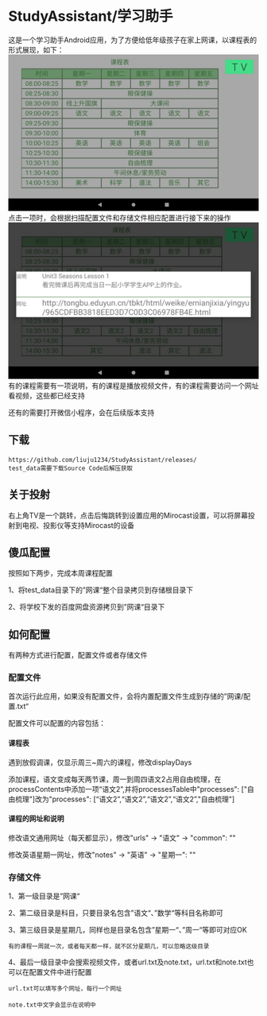 # StudyAssistant/学习助手

这是一个学习助手Android应用，为了方便给低年级孩子在家上网课，以课程表的形式展现，如下：
![主界面](https://github.com/liuju1234/StudyAssistant/blob/master/images/device-2020-05-11-221117.png)
点击一项时，会根据扫描配置文件和存储文件相应配置进行接下来的操作
![点击星期一英语](https://github.com/liuju1234/StudyAssistant/blob/master/images/device-2020-05-11-232905.jpg)
有的课程需要有一项说明，有的课程是播放视频文件，有的课程需要访问一个网址看视频，这些都已经支持

还有的需要打开微信小程序，会在后续版本支持

## 下载
    https://github.com/liuju1234/StudyAssistant/releases/
    test_data需要下载Source Code后解压获取

## 关于投射
右上角TV是一个跳转，点击后悔跳转到设置应用的Mirocast设置，可以将屏幕投射到电视、投影仪等支持Mirocast的设备

## 傻瓜配置
按照如下两步，完成本周课程配置

1、将test_data目录下的”网课“整个目录拷贝到存储根目录下

2、将学校下发的百度网盘资源拷贝到”网课“目录下

## 如何配置
有两种方式进行配置，配置文件或者存储文件

### 配置文件
首次运行此应用，如果没有配置文件，会将内置配置文件生成到存储的”网课/配置.txt“

配置文件可以配置的内容包括：
#### 课程表
  遇到放假调课，仅显示周三~周六的课程，修改displayDays
  
  添加课程，语文变成每天两节课，周一到周四语文2占用自由梳理，在processContents中添加一项“语文2”,并将processesTable中"processes": ["自由梳理"]改为"processes": [“语文2”,“语文2”,“语文2”,“语文2”,"自由梳理"]
  
#### 课程的网址和说明
  修改语文通用网址（每天都显示），修改"urls" -> "语文" -> "common": ""

  修改英语星期一网址，修改"notes" -> "英语" -> "星期一": ""

### 存储文件
1、第一级目录是”网课“

2、第二级目录是科目，只要目录名包含”语文“、”数学“等科目名称即可

3、第三级目录是星期几，同样也是目录名包含”星期一“、”周一“等即可对应OK

    有的课程一周就一次，或者每天都一样，就不区分星期几，可以忽略这级目录

4、最后一级目录中会搜索视频文件，或者url.txt及note.txt，url.txt和note.txt也可以在配置文件中进行配置

    url.txt可以填写多个网址，每行一个网址

    note.txt中文字会显示在说明中
